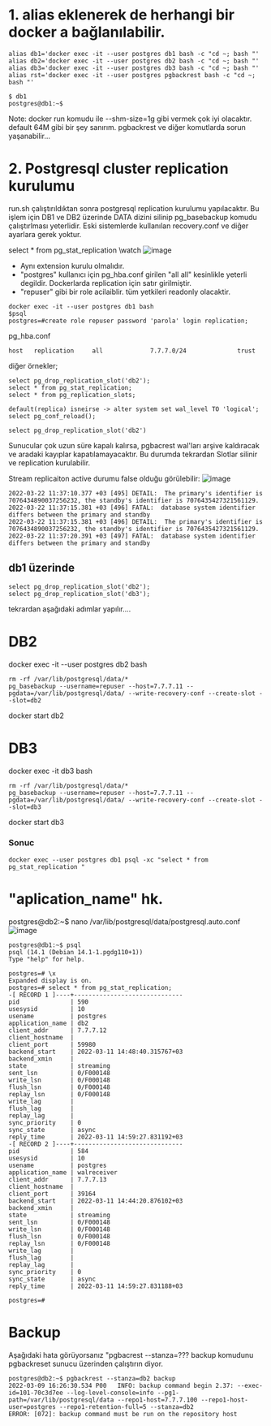 
# 1. alias eklenerek de herhangi bir docker a bağlanılabilir. 
```
alias db1='docker exec -it --user postgres db1 bash -c "cd ~; bash "'
alias db2='docker exec -it --user postgres db2 bash -c "cd ~; bash "'        
alias db3='docker exec -it --user postgres db3 bash -c "cd ~; bash "'
alias rst='docker exec -it --user postgres pgbackrest bash -c "cd ~; bash "' 

$ db1
postgres@db1:~$
```

Note: docker run komudu ile --shm-size=1g gibi vermek çok iyi olacaktır. default 64M gibi bir şey sanırım. pgbackrest ve diğer komutlarda sorun yaşanabilir...


# 2. Postgresql cluster replication kurulumu

run.sh çalıştırıldıktan sonra postgresql replication kurulumu yapılacaktır. Bu işlem için DB1 ve DB2 üzerinde 
DATA dizini silinip pg_basebackup komudu çalıştırlması yeterlidir. Eski sistemlerde kullanılan recovery.conf ve diğer ayarlara gerek yoktur. 



select * from pg_stat_replication \watch
![image](https://user-images.githubusercontent.com/9527118/155673474-f1e87e5c-899c-4b69-b1e4-351faa27c16b.png)


- Aynı extension kurulu olmalıdır. 
- "postgres" kullanıcı için pg_hba.conf girilen "all all" kesinlikle yeterli degildir. Dockerlarda replication için satır girilmiştir. 
- "repuser" gibi bir role acilaiblir. tüm yetkileri readonly olacaktir. 
  
  
```
docker exec -it --user postgres db1 bash
$psql
postgres=#create role repuser password 'parola' login replication;
```

pg_hba.conf
```
host   replication     all             7.7.7.0/24              trust
```


diğer örnekler;
```
select pg_drop_replication_slot('db2');
select * from pg_stat_replication;
select * from pg_replication_slots;

default(replica) isneirse -> alter system set wal_level TO 'logical';
select pg_conf_reload();

select pg_drop_replication_slot('db2')
```

Sunucular çok uzun süre kapalı kalırsa, pgbacrest wal'ları arşive kaldıracak ve aradaki kayıplar kapatılamayacaktır. Bu durumda tekrardan Slotlar silinir ve replication kurulabilir. 

Stream replicaiton active durumu false olduğu görülebilir:
![image](https://user-images.githubusercontent.com/9527118/159441043-682b341c-bb4f-404f-aaaf-96ba58711d64.png)

```
2022-03-22 11:37:10.377 +03 [495] DETAIL:  The primary's identifier is 7076434890037256232, the standby's identifier is 7076435427321561129.
2022-03-22 11:37:15.381 +03 [496] FATAL:  database system identifier differs between the primary and standby
2022-03-22 11:37:15.381 +03 [496] DETAIL:  The primary's identifier is 7076434890037256232, the standby's identifier is 7076435427321561129.
2022-03-22 11:37:20.391 +03 [497] FATAL:  database system identifier differs between the primary and standby
```

## db1 üzerinde
```
select pg_drop_replication_slot('db2');
select pg_drop_replication_slot('db3');
```
tekrardan aşağıdaki adımlar yapılır....


# DB2
docker exec -it --user postgres db2 bash 

```
rm -rf /var/lib/postgresql/data/*
pg_basebackup --username=repuser --host=7.7.7.11 --pgdata=/var/lib/postgresql/data/ --write-recovery-conf --create-slot --slot=db2
```

docker start db2 



# DB3

docker exec -it db3 bash 

```
rm -rf /var/lib/postgresql/data/*
pg_basebackup --username=repuser --host=7.7.7.11 --pgdata=/var/lib/postgresql/data/ --write-recovery-conf --create-slot --slot=db3
```

docker start db3

### Sonuc
```
docker exec --user postgres db1 psql -xc "select * from pg_stat_replication "
```


# "aplication_name" hk. 

postgres@db2:~$ nano  /var/lib/postgresql/data/postgresql.auto.conf
![image](https://user-images.githubusercontent.com/9527118/157861242-7c0c9da3-e30a-4753-92d4-0305f2162b15.png)


 ```
 postgres@db1:~$ psql
psql (14.1 (Debian 14.1-1.pgdg110+1))
Type "help" for help.

postgres=# \x
Expanded display is on.
postgres=# select * from pg_stat_replication;
-[ RECORD 1 ]----+------------------------------
pid              | 590
usesysid         | 10
usename          | postgres
application_name | db2
client_addr      | 7.7.7.12
client_hostname  |
client_port      | 59980
backend_start    | 2022-03-11 14:48:40.315767+03
backend_xmin     |
state            | streaming
sent_lsn         | 0/F000148
write_lsn        | 0/F000148
flush_lsn        | 0/F000148
replay_lsn       | 0/F000148
write_lag        |
flush_lag        |
replay_lag       |
sync_priority    | 0
sync_state       | async
reply_time       | 2022-03-11 14:59:27.831192+03
-[ RECORD 2 ]----+------------------------------
pid              | 584
usesysid         | 10
usename          | postgres
application_name | walreceiver
client_addr      | 7.7.7.13
client_hostname  |
client_port      | 39164
backend_start    | 2022-03-11 14:44:20.876102+03
backend_xmin     |
state            | streaming
sent_lsn         | 0/F000148
write_lsn        | 0/F000148
flush_lsn        | 0/F000148
replay_lsn       | 0/F000148
write_lag        |
flush_lag        |
replay_lag       |
sync_priority    | 0
sync_state       | async
reply_time       | 2022-03-11 14:59:27.831188+03

postgres=#

```



# Backup

Aşağıdaki hata görüyorsanız "pgbacrest --stanza=??? backup komudunu pgbackreset sunucu üzerinden çalıştırın diyor.

```
postgres@db2:~$ pgbackrest --stanza=db2 backup
2022-03-09 16:26:30.534 P00   INFO: backup command begin 2.37: --exec-id=101-70c3d7ee --log-level-console=info --pg1-path=/var/lib/postgresql/data --repo1-host=7.7.7.100 --repo1-host-user=postgres --repo1-retention-full=5 --stanza=db2
ERROR: [072]: backup command must be run on the repository host
```



